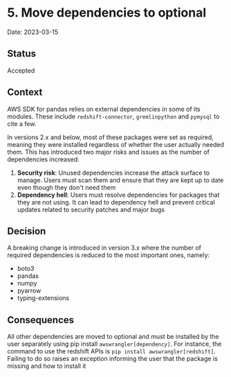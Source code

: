 # 5. Move dependencies to optional

Date: 2023-03-15

## Status

Accepted

## Context

AWS SDK for pandas relies on external dependencies in some of its modules. These include `redshift-connector`, `gremlinpython` and `pymysql` to cite a few.

In versions 2.x and below, most of these packages were set as required, meaning they were installed regardless of whether the user actually needed them. This has introduced two major risks and issues as the number of dependencies increased:
1. **Security risk**: Unused dependencies increase the attack surface to manage. Users must scan them and ensure that they are kept up to date even though they don't need them
2. **Dependency hell**: Users must resolve dependencies for packages that they are not using. It can lead to dependency hell and prevent critical updates related to security patches and major bugs

## Decision

A breaking change is introduced in version 3.x where the number of required dependencies is reduced to the most important ones, namely:
* boto3
* pandas
* numpy
* pyarrow
* typing-extensions

## Consequences

All other dependencies are moved to optional and must be installed by the user separately using pip install `awswrangler[dependency]`. For instance, the command to use the redshift APIs is `pip install awswrangler[redshift]`. Failing to do so raises an exception informing the user that the package is missing and how to install it
